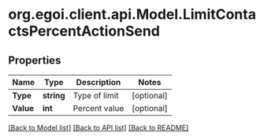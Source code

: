 
# org.egoi.client.api.Model.LimitContactsPercentActionSend

## Properties

Name | Type | Description | Notes
------------ | ------------- | ------------- | -------------
**Type** | **string** | Type of limit | [optional] 
**Value** | **int** | Percent value | [optional] 

[[Back to Model list]](../README.md#documentation-for-models)
[[Back to API list]](../README.md#documentation-for-api-endpoints)
[[Back to README]](../README.md)


